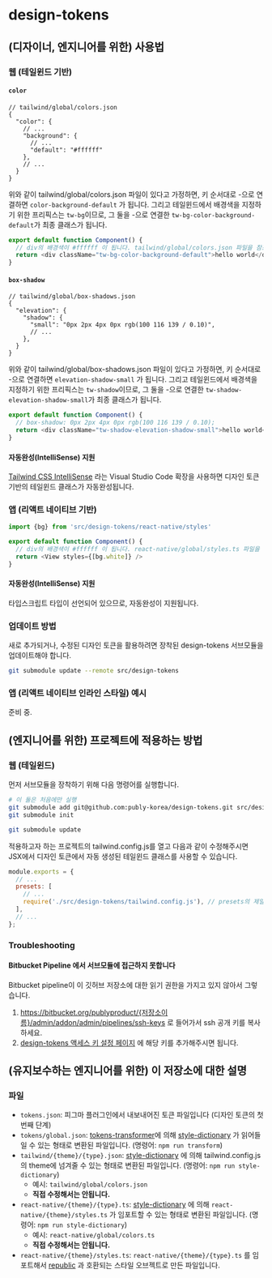 # design-tokens

## (디자이너, 엔지니어를 위한) 사용법

### 웹 (테일윈드 기반)

#### `color`

```jsonc
// tailwind/global/colors.json
{
  "color": {
    // ...
    "background": {
      // ...
      "default": "#ffffff"
    },
    // ...
  }
}
```

위와 같이 tailwind/global/colors.json 파일이 있다고 가정하면, 키 순서대로 -으로 연결하면 `color-background-default` 가 됩니다. 그리고 테일윈드에서 배경색을 지정하기 위한 프리픽스는 `tw-bg`이므로, 그 둘을 -으로 연결한 `tw-bg-color-background-default`가 최종 클래스가 됩니다.

```typescript
export default function Component() {
  // div의 배경색이 #ffffff 이 됩니다. tailwind/global/colors.json 파일을 참조하세요.
  return <div className="tw-bg-color-background-default">hello world</div>
}
```

#### `box-shadow`

```jsonc
// tailwind/global/box-shadows.json
{
  "elevation": {
    "shadow": {
      "small": "0px 2px 4px 0px rgb(100 116 139 / 0.10)",
      // ...
    },
  }
}
```

위와 같이 tailwind/global/box-shadows.json 파일이 있다고 가정하면, 키 순서대로 -으로 연결하면 `elevation-shadow-small` 가 됩니다. 그리고 테일윈드에서 배경색을 지정하기 위한 프리픽스는 `tw-shadow`이므로, 그 둘을 -으로 연결한 `tw-shadow-elevation-shadow-small`가 최종 클래스가 됩니다.

```typescript
export default function Component() {
  // box-shadow: 0px 2px 4px 0px rgb(100 116 139 / 0.10);
  return <div className="tw-shadow-elevation-shadow-small">hello world</div>
}
```

#### 자동완성(IntelliSense) 지원

[Tailwind CSS IntelliSense](https://marketplace.visualstudio.com/items?itemName=bradlc.vscode-tailwindcss) 라는 Visual Studio Code 확장을 사용하면 디자인 토큰 기반의 테일윈드 클래스가 자동완성됩니다. 

### 앱 (리액트 네이티브 기반)
```typescript
import {bg} from 'src/design-tokens/react-native/styles'

export default function Component() {
  // div의 배경색이 #ffffff 이 됩니다. react-native/global/styles.ts 파일을 참조하세요.
  return <View styles={[bg.white]} />
}
```

#### 자동완성(IntelliSense) 지원

타입스크립트 타입이 선언되어 있으므로, 자동완성이 지원됩니다.

### 업데이트 방법

새로 추가되거나, 수정된 디자인 토큰을 활용하려면 장착된 design-tokens 서브모듈을 업데이트해야 합니다. 

```sh
git submodule update --remote src/design-tokens
```


### 앱 (리액트 네이티브 인라인 스타일) 예시

준비 중.

## (엔지니어를 위한) 프로젝트에 적용하는 방법

### 웹 (테일윈드)

먼저 서브모듈을 장착하기 위해 다음 명령어를 실행합니다.

```sh
# 이 둘은 처음에만 실행
git submodule add git@github.com:publy-korea/design-tokens.git src/design-tokens
git submodule init

git submodule update
```

적용하고자 하는 프로젝트의 tailwind.config.js를 열고 다음과 같이 수정해주시면 JSX에서 디자인 토큰에서 자동 생성된 테일윈드 클래스를 사용할 수 있습니다.

```javascript
module.exports = {
  // ...
  presets: [
    // ...
    require('./src/design-tokens/tailwind.config.js'), // presets의 제일 마지막에 추가해야 우선 적용됩니다.
  ],
  // ...
};
```

### Troubleshooting

#### Bitbucket Pipeline 에서 서브모듈에 접근하지 못합니다

Bitbucket pipeline이 이 깃허브 저장소에 대한 읽기 권한을 가지고 있지 않아서 그렇습니다. 

1. https://bitbucket.org/publyproduct/{저장소이름}/admin/addon/admin/pipelines/ssh-keys 로 들어가서 ssh 공개 키를 복사하세요.
2. [design-tokens 액세스 키 설정 페이지](https://bitbucket.org/publyproduct/design-tokens/admin/access-keys/) 에 해당 키를 추가해주시면 됩니다.

## (유지보수하는 엔지니어를 위한) 이 저장소에 대한 설명

### 파일

* `tokens.json`: 피그마 플러그인에서 내보내어진 토큰 파일입니다 (디자인 토큰의 첫번째 단계)
* `tokens/global.json`: [tokens-transformer](https://www.npmjs.com/package/token-transformer)에 의해 [style-dictionary](https://www.npmjs.com/package/style-dictionary) 가 읽어들일 수 있는 형태로 변환된 파일입니다. (명령어: `npm run transform`)
* `tailwind/{theme}/{type}.json`: [style-dictionary](https://www.npmjs.com/package/style-dictionary) 에 의해 tailwind.config.js 의 theme에 넘겨줄 수 있는 형태로 변환된 파일입니다. (명령어: `npm run style-dictionary`)
  * 예시: `tailwind/global/colors.json`
  * **직접 수정해서는 안됩니다.**
* `react-native/{theme}/{type}.ts`: [style-dictionary](https://www.npmjs.com/package/style-dictionary) 에 의해 `react-native/{theme}/styles.ts` 가 임포트할 수 있는 형태로 변환된 파일입니다. (명령어: `npm run style-dictionary`)
  * 예시: `react-native/global/colors.ts`
  * **직접 수정해서는 안됩니다.**
* `react-native/{theme}/styles.ts`: `react-native/{theme}/{type}.ts` 를 임포트해서 [republic](https://bitbucket.org/publyproduct/react-native-republic) 과 호환되는 스타일 오브젝트로 만든 파일입니다.

